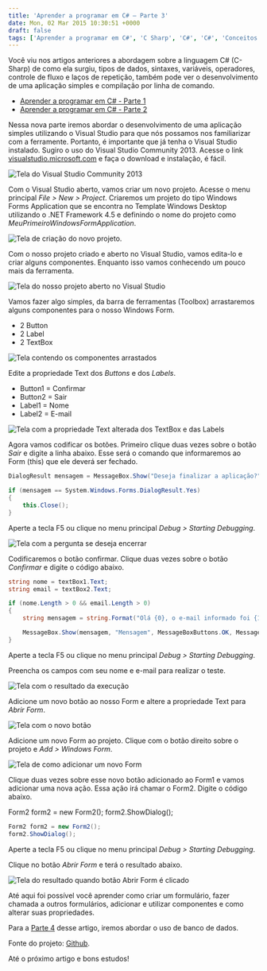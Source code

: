 ```yaml
---
title: 'Aprender a programar em C# – Parte 3'
date: Mon, 02 Mar 2015 10:30:51 +0000
draft: false
tags: ['Aprender a programar em C#', 'C Sharp', 'C#', 'C#', 'Conceitos básicos', 'Iniciante', 'Visual Studio']
---
```


Você viu nos artigos anteriores a abordagem sobre a linguagem C# (C-Sharp) de como ela surgiu, tipos de dados, sintaxes, variáveis, operadores, controle de fluxo e laços de repetição, também pode ver o desenvolvimento de uma aplicação simples e compilação por linha de comando.

* [Aprender a programar em C# - Parte 1](/aprender-a-programar-em-csharp-parte-1)
* [Aprender a programar em C# - Parte 2](/aprender-a-programar-em-csharp-parte-2)

Nessa nova parte iremos abordar o desenvolvimento de uma aplicação simples utilizando o Visual Studio para que nós possamos nos familiarizar com a ferramente. Portanto, é importante que já tenha o Visual Studio instalado. Sugiro o uso do Visual Studio Community 2013. Acesse o link [visualstudio.microsoft.com](visualstudio.microsoft.com/) e faça o download e instalação, é fácil.

![Tela do Visual Studio Community 2013](/contents/2015/02/aprender_a_programar_em_csharp_3_1.png) 

Com o Visual Studio aberto, vamos criar um novo projeto. Acesse o menu principal _File > New > Project_. Criaremos um projeto do tipo Windows Forms Application que se encontra no Template Windows Desktop utilizando o .NET Framework 4.5 e definindo o nome do projeto como _MeuPrimeiroWindowsFormApplication_.

![Tela de criação do novo projeto.](/contents/2015/02/aprender_a_programar_em_csharp_3_2.png)

Com o nosso projeto criado e aberto no Visual Studio, vamos edita-lo e criar alguns componentes. Enquanto isso vamos conhecendo um pouco mais da ferramenta.

![Tela do nosso projeto aberto no Visual Studio](/contents/2015/02/aprender_a_programar_em_csharp_3_3.png)

Vamos fazer algo simples, da barra de ferramentas (Toolbox) arrastaremos alguns componentes para o nosso Windows Form.

* 2 Button
* 2 Label
* 2 TextBox

![Tela contendo os componentes arrastados](/contents/2015/02/aprender_a_programar_em_csharp_3_4.png)

Edite a propriedade Text dos _Buttons_ e dos _Labels_.

* Button1 = Confirmar
* Button2 = Sair
* Label1 = Nome
* Label2 = E-mail

![Tela com a propriedade Text alterada dos TextBox e das Labels](/contents/2015/02/aprender_a_programar_em_csharp_3_5.png)

Agora vamos codificar os botões. Primeiro clique duas vezes sobre o botão _Sair_ e digite a linha abaixo. Esse será o comando que informaremos ao Form (this) que ele deverá ser fechado.

```csharp
DialogResult mensagem = MessageBox.Show("Deseja finalizar a aplicação?", "Encerrar", MessageBoxButtons.YesNo, MessageBoxIcon.Question, MessageBoxDefaultButton.Button2);

if (mensagem == System.Windows.Forms.DialogResult.Yes)
{
    this.Close();
}
```

Aperte a tecla F5 ou clique no menu principal _Debug > Starting Debugging_.

![Tela com a pergunta se deseja encerrar](/contents/2015/02/aprender_a_programar_em_csharp_3_6.png)

Codificaremos o botão confirmar. Clique duas vezes sobre o botão _Confirmar_ e digite o código abaixo.

```csharp
string nome = textBox1.Text;
string email = textBox2.Text;

if (nome.Length > 0 && email.Length > 0)
{
    string mensagem = string.Format("Olá {0}, o e-mail informado foi {1}", nome, email);

    MessageBox.Show(mensagem, "Mensagem", MessageBoxButtons.OK, MessageBoxIcon.Information, MessageBoxDefaultButton.Button1);
}
```

Aperte a tecla F5 ou clique no menu principal _Debug > Starting Debugging_.

Preencha os campos com seu nome e e-mail para realizar o teste.

![Tela com o resultado da execução](/contents/2015/02/aprender_a_programar_em_csharp_3_7.png)

Adicione um novo botão ao nosso Form e altere a propriedade Text para _Abrir Form_.

![Tela com o novo botão](/contents/2015/02/aprender_a_programar_em_csharp_3_8.png)

Adicione um novo Form ao projeto. Clique com o botão direito sobre o projeto e _Add > Windows Form_.

![Tela de como adicionar um novo Form](/contents/2015/02/aprender_a_programar_em_csharp_3_9.png)

Clique duas vezes sobre esse novo botão adicionado ao Form1 e vamos adicionar uma nova ação. Essa ação irá chamar o Form2. Digite o código abaixo.

Form2 form2 = new Form2(); form2.ShowDialog(); 

```csharp
Form2 form2 = new Form2();
form2.ShowDialog();
```

Aperte a tecla F5 ou clique no menu principal _Debug > Starting Debugging_.

Clique no botão _Abrir Form_ e terá o resultado abaixo.

![Tela do resultado quando botão Abrir Form é clicado](/contents/2015/03/aprender_a_programar_em_csharp_3_10.png)

Até aqui foi possível você aprender como criar um formulário, fazer chamada a outros formulários, adicionar e utilizar componentes e como alterar suas propriedades.

Para a [Parte 4](/aprender-a-programar-em-csharp-parte-4) desse artigo, iremos abordar o uso de banco de dados.

Fonte do projeto: [Github](https://github.com/csharpbrasil/aprender_programar_csharp_parte3).

Até o próximo artigo e bons estudos!